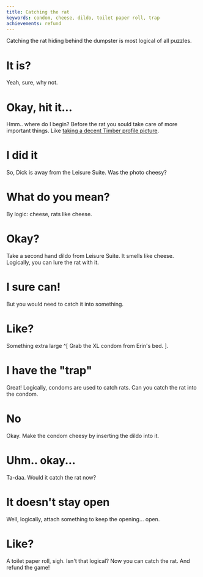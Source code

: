 ```yaml
---
title: Catching the rat
keywords: condom, cheese, dildo, toilet paper roll, trap
achievements: refund
---
```


Catching the rat hiding behind the dumpster is most logical of all puzzles.

# It is?
Yeah, sure, why not.

# Okay, hit it...
Hmm.. where do I begin? Before the rat you sould take care of more important things. Like [taking a decent Timber profile picture](/130-dick/010-photoshoot/index.md).

# I did it
So, Dick is away from the Leisure Suite. Was the photo cheesy?

# What do you mean?
By logic: cheese, rats like cheese.

# Okay?
Take a second hand dildo from Leisure Suite. It smells like cheese. Logically, you can lure the rat with it.

# I sure can!
But you would need to catch it into something.

# Like?
Something extra large ^[ Grab the XL condom from Erin's bed. ].

# I have the "trap"
Great! Logically, condoms are used to catch rats. Can you catch the rat into the condom.

# No
Okay. Make the condom cheesy by inserting the dildo into it.

# Uhm.. okay...
Ta-daa. Would it catch the rat now?

# It doesn't stay open
Well, logically, attach something to keep the opening... open.

# Like?
A toilet paper roll, sigh. Isn't that logical? Now you can catch the rat. And refund the game!
